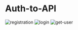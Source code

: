 # Auth-to-API
![registration](https://github.com/Deny-Gu/Auth-to-API/assets/126056658/bdc3e49b-4508-4dc8-9169-f1b48f67de12)
![login](https://github.com/Deny-Gu/Auth-to-API/assets/126056658/1d067b09-82f1-42a1-9cd1-38458d5e0984)
![get-user](https://github.com/Deny-Gu/Auth-to-API/assets/126056658/00a0fb46-d68d-4013-99b1-25548ede4c24)
